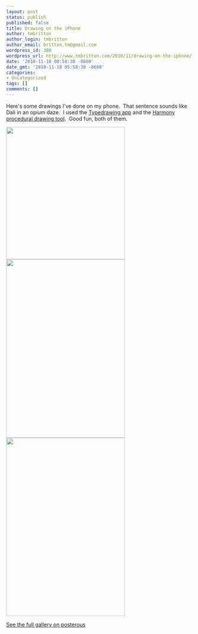 ```yaml
---
layout: post
status: publish
published: false
title: Drawing on the iPhone
author: tmbritton
author_login: tmbritton
author_email: britton.tm@gmail.com
wordpress_id: 380
wordpress_url: http://www.tmbritton.com/2010/11/drawing-on-the-iphone/
date: '2010-11-18 00:58:30 -0600'
date_gmt: '2010-11-18 05:58:30 -0600'
categories:
- Uncategorized
tags: []
comments: []
---
```

<div class='posterous_autopost'>Here&#39;s some drawings I&#39;ve done on my phone.  That sentence sounds like Dali in an opium daze.  I used the <a href="http://itunes.apple.com/us/app/typedrawing/id314072879?mt=8">Typedrawing app</a> and the <a href="http://mrdoob.com/projects/harmony/">Harmony procedural drawing tool</a>.  Good fun, both of them.
<p><img src="http://posterous.com/getfile/files.posterous.com/austindrawers/3bByZQL78DsUejayIKv403uZpPuJhXL3LzS8S2Q8GFdVGWdDGnP6zqjyGUbq/harmony.jpg" width="320" height="356"/> <img src="http://posterous.com/getfile/files.posterous.com/austindrawers/dvu4bjZOfnSnCKqES0uX8OPnBLRHtqlAnyPOZebe0Qf3T3rgTeukWCnzUnYH/typedrawing1.jpg" width="320" height="480"/> <img src="http://posterous.com/getfile/files.posterous.com/austindrawers/y2vfW3a2xrD9fHyDGvmNGk1tec337Y2thaC8rkqwWgnxVPdVhlj88Bbm6Cxj/typedrawing2.jpg" width="320" height="480"/>
<div><a href='http://austin-drawers.com/drawing-on-the-iphone'>See the full gallery on posterous</a></div></p>
</div>
